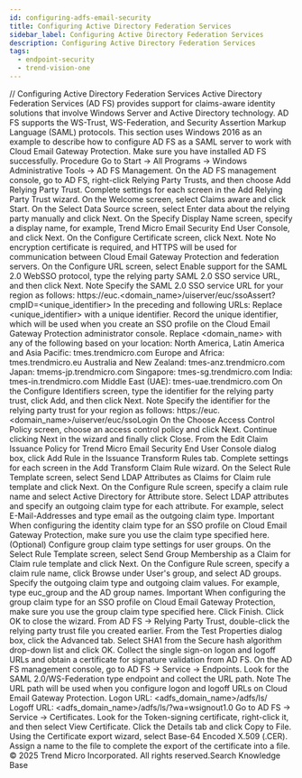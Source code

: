 ```yaml
---
id: configuring-adfs-email-security
title: Configuring Active Directory Federation Services
sidebar_label: Configuring Active Directory Federation Services
description: Configuring Active Directory Federation Services
tags:
  - endpoint-security
  - trend-vision-one
---
```


/*<![CDATA[*/ $('#title').html($('meta[name=map-description]').attr('content')); /*]]>*/ Configuring Active Directory Federation Services Active Directory Federation Services (AD FS) provides support for claims-aware identity solutions that involve Windows Server and Active Directory technology. AD FS supports the WS-Trust, WS-Federation, and Security Assertion Markup Language (SAML) protocols. This section uses Windows 2016 as an example to describe how to configure AD FS as a SAML server to work with Cloud Email Gateway Protection. Make sure you have installed AD FS successfully. Procedure Go to Start → All Programs → Windows Administrative Tools → AD FS Management. On the AD FS management console, go to AD FS, right-click Relying Party Trusts, and then choose Add Relying Party Trust. Complete settings for each screen in the Add Relying Party Trust wizard. On the Welcome screen, select Claims aware and click Start. On the Select Data Source screen, select Enter data about the relying party manually and click Next. On the Specify Display Name screen, specify a display name, for example, Trend Micro Email Security End User Console, and click Next. On the Configure Certificate screen, click Next. Note No encryption certificate is required, and HTTPS will be used for communication between Cloud Email Gateway Protection and federation servers. On the Configure URL screen, select Enable support for the SAML 2.0 WebSSO protocol, type the relying party SAML 2.0 SSO service URL, and then click Next. Note Specify the SAML 2.0 SSO service URL for your region as follows: https://euc.<domain_name>/uiserver/euc/ssoAssert?cmpID=<unique_identifier> In the preceding and following URLs: Replace <unique_identifier> with a unique identifier. Record the unique identifier, which will be used when you create an SSO profile on the Cloud Email Gateway Protection administrator console. Replace <domain_name> with any of the following based on your location: North America, Latin America and Asia Pacific: tmes.trendmicro.com Europe and Africa: tmes.trendmicro.eu Australia and New Zealand: tmes-anz.trendmicro.com Japan: tmems-jp.trendmicro.com Singapore: tmes-sg.trendmicro.com India: tmes-in.trendmicro.com Middle East (UAE): tmes-uae.trendmicro.com On the Configure Identifiers screen, type the identifier for the relying party trust, click Add, and then click Next. Note Specify the identifier for the relying party trust for your region as follows: https://euc.<domain_name>/uiserver/euc/ssoLogin On the Choose Access Control Policy screen, choose an access control policy and click Next. Continue clicking Next in the wizard and finally click Close. From the Edit Claim Issuance Policy for Trend Micro Email Security End User Console dialog box, click Add Rule in the Issuance Transform Rules tab. Complete settings for each screen in the Add Transform Claim Rule wizard. On the Select Rule Template screen, select Send LDAP Attributes as Claims for Claim rule template and click Next. On the Configure Rule screen, specify a claim rule name and select Active Directory for Attribute store. Select LDAP attributes and specify an outgoing claim type for each attribute. For example, select E-Mail-Addresses and type email as the outgoing claim type. Important When configuring the identity claim type for an SSO profile on Cloud Email Gateway Protection, make sure you use the claim type specified here. (Optional) Configure group claim type settings for user groups. On the Select Rule Template screen, select Send Group Membership as a Claim for Claim rule template and click Next. On the Configure Rule screen, specify a claim rule name, click Browse under User's group, and select AD groups. Specify the outgoing claim type and outgoing claim values. For example, type euc_group and the AD group names. Important When configuring the group claim type for an SSO profile on Cloud Email Gateway Protection, make sure you use the group claim type specified here. Click Finish. Click OK to close the wizard. From AD FS → Relying Party Trust, double-click the relying party trust file you created earlier. From the Test Properties dialog box, click the Advanced tab. Select SHA1 from the Secure hash algorithm drop-down list and click OK. Collect the single sign-on logon and logoff URLs and obtain a certificate for signature validation from AD FS. On the AD FS management console, go to AD FS → Service → Endpoints. Look for the SAML 2.0/WS-Federation type endpoint and collect the URL path. Note The URL path will be used when you configure logon and logoff URLs on Cloud Email Gateway Protection. Logon URL: <adfs_domain_name>/adfs/ls/ Logoff URL: <adfs_domain_name>/adfs/ls/?wa=wsignout1.0 Go to AD FS → Service → Certificates. Look for the Token-signing certificate, right-click it, and then select View Certificate. Click the Details tab and click Copy to File. Using the Certificate export wizard, select Base-64 Encoded X.509 (.CER). Assign a name to the file to complete the export of the certificate into a file. © 2025 Trend Micro Incorporated. All rights reserved.Search Knowledge Base